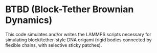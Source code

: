 # BTBD (Block-Tether Brownian Dynamics)
This code simulates and/or writes the LAMMPS scripts necessary for simulating block/tether-style DNA origami (rigid bodies connected by flexible chains, with selective sticky patches).
